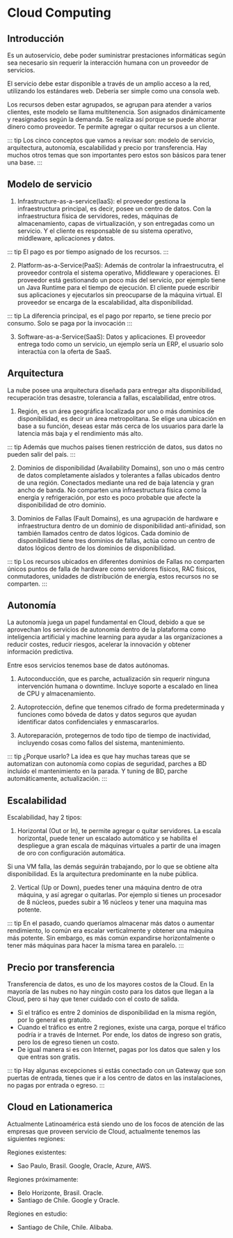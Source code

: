 # Cloud Computing

## Introducción

Es un autoservicio, debe poder suministrar prestaciones informáticas según sea necesario sin requerir la interacción humana con un proveedor de servicios.

El servicio debe estar disponible a través de un amplio acceso a la red, utilizando los estándares web. Debería ser simple como una consola web.

Los recursos deben estar agrupados, se agrupan para atender a varios clientes, este modelo se llama multitenencia. Son asignados dinámicamente y reasignados según la demanda. Se realiza así porque se puede ahorrar dinero como proveedor. Te permite agregar o quitar recursos a un cliente.

::: tip
Los cinco conceptos que vamos a revisar son: modelo de servicio, arquitectura, autonomía, escalabilidad y precio por transferencia. Hay muchos otros temas que son importantes pero estos son básicos para tener una base.
:::

## Modelo de servicio

1. Infrastructure-as-a-service(IaaS): el proveedor gestiona la infraestructura principal, es decir, posee un centro de datos. Con la infraestructura física de servidores, redes, máquinas de almacenamiento, capas de virtualización, y son entregadas como un servicio. Y el cliente es responsable de su sistema operativo, middleware, aplicaciones y datos. 

::: tip
El pago es por tiempo asignado de los recursos.
:::

2. Platform-as-a-Service(PaaS): Además de controlar la infraestrucutra, el proveedor controla el sistema operativo, Middleware y operaciones.
El proveedor está gestionando un poco más del servicio, por ejemplo tiene un Java Runtime para el tiempo de ejecución. El cliente puede escribir sus aplicaciones y ejecutarlos sin preocuparse de la máquina virtual. El proveedor se encarga de la escalabilidad, alta disponibilidad. 

::: tip
La diferencia principal, es el pago por reparto, se tiene precio por consumo. Solo se paga por la invocación
:::

3. Software-as-a-Service(SaaS): Datos y aplicaciones.
El proveedor entrega todo como un servicio, un ejemplo sería un ERP, el usuario solo interactúa con la oferta de SaaS.

## Arquitectura

La nube posee una arquitectura diseñada para entregar alta disponibilidad, recuperación tras desastre, tolerancia a fallas, escalabilidad, entre otros.

1. Región, es un área geográfica localizada por uno o más dominios de disponibilidad, es decir un área metropolitana. Se elige una ubicación en base a su función, deseas estar más cerca de los usuarios para darle la latencia más baja y el rendimiento más alto.

::: tip
Además que muchos países tienen restricción de datos, sus datos no pueden salir del país.
:::

2. Dominios de disponibilidad (Availability Domains), son uno o más centro de datos completamente aislados y tolerantes a fallas ubicados dentro de una región. Conectados mediante una red de baja latencia y gran ancho de banda. No comparten una infraestructura física como la energía y refrigeración, por esto es poco probable que afecte la disponibilidad de otro dominio.

3. Dominios de Fallas (Fault Domains), es una agrupación de hardware e infraestructura dentro de un dominio de disponibilidad anti-afinidad, son también llamados centro de datos lógicos. Cada dominio de disponibilidad tiene tres dominios de fallas, actúa como un centro de datos lógicos dentro de los dominios de disponibilidad. 

::: tip
Los recursos ubicados en diferentes dominios de Fallas no comparten únicos puntos de falla de hardware como servidores físicos, RAC físicos, conmutadores, unidades de distribución de energía, estos recursos no se comparten.
:::

## Autonomía

La autonomía juega un papel fundamental en Cloud, debido a que se aprovechan los servicios de autonomía dentro de la plataforma como inteligencia artificial y machine learning para ayudar a las organizaciones a reducir costes, reducir riesgos, acelerar la innovación y obtener información predictiva.

Entre esos servicios tenemos base de datos autónomas.

1. Autoconducción, que es parche, actualización sin requerir ninguna intervención humana o downtime. Incluye soporte a escalado en línea de CPU y almacenamiento.

2. Autoprotección, define que tenemos cifrado de forma predeterminada y funciones como bóveda de datos y datos seguros que ayudan identificar datos confidenciales y enmascararlos.

3. Autoreparación, protegernos de todo tipo de tiempo de inactividad, incluyendo cosas como fallos del sistema, mantenimiento.

::: tip
¿Porque usarlo? La idea es que hay muchas tareas que se automatizan con autonomía como copias de seguridad, parches a BD incluido el mantenimiento en la parada. Y tuning de BD, parche automáticamente, actualización.
:::

## Escalabilidad

Escalabilidad, hay 2 tipos:

1. Horizontal (Out or In), te permite agregar o quitar servidores. La escala horizontal, puede tener un escalado automático y se habilita el despliegue a gran escala de máquinas virtuales a partir de una imagen de oro con configuración automática. 

  Si una VM falla, las demás seguirán trabajando, por lo que se obtiene alta disponibilidad. Es la arquitectura predominante en la nube pública.

2. Vertical (Up or Down), puedes tener una máquina dentro de otra máquina, y así agregar o quitarlas. Por ejemplo si tienes un procesador de 8 núcleos, puedes subir a 16 núcleos y tener una maquina mas potente.

::: tip
En el pasado, cuando queríamos almacenar más datos o aumentar rendimiento, lo común era escalar verticalmente y obtener una máquina más potente. Sin embargo, es más común expandirse horizontalmente o tener más máquinas para hacer la misma tarea en paralelo.
:::

## Precio por transferencia

Transferencia de datos, es uno de los mayores costos de la Cloud. En la mayoría de las nubes no hay ningún costo para los datos que llegan a la Cloud, pero si hay que tener cuidado con el costo de salida.

- Si el tráfico es entre 2 dominios de disponibilidad en la misma región, por lo general es gratuito.
- Cuando el tráfico es entre 2 regiones, existe una carga, porque el tráfico podría ir a través de Internet. Por ende, los datos de ingreso son gratis, pero los de egreso tienen un costo.
- De igual manera si es con Internet, pagas por los datos que salen y los que entras son gratis.

::: tip
Hay algunas excepciones si estás conectado con un Gateway que son puertas de entrada, tienes que ir a los centro de datos en las instalaciones, no pagas por entrada o egreso.
:::

## Cloud en Lationamerica

Actualmente Latinoamérica está siendo uno de los focos de atención de las empresas que proveen servicio de Cloud, actualmente tenemos las siguientes regiones:

Regiones existentes:

- Sao Paulo, Brasil. Google, Oracle, Azure, AWS.

Regiones próximamente:
- Belo Horizonte, Brasil. Oracle.
- Santiago de Chile. Google y Oracle.

Regiones en estudio:
- Santiago de Chile, Chile. Alibaba.
